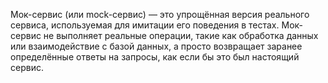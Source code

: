 Мок-сервис (или mock-сервис) — это упрощённая версия реального сервиса, используемая для имитации его поведения в тестах. Мок-     сервис не выполняет реальные операции, такие как обработка данных или взаимодействие с базой данных, а просто возвращает заранее       определённые ответы на запросы, как если бы это был настоящий     сервис.